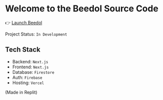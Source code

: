# Welcome to the Beedol Source Code
👉 [Launch Beedol](https://beedol.app)

Project Status: `In Development`

## Tech Stack
- Backend: `Next.js`
- Frontend: `Next.js`
- Database: `Firestore`
- Auth: `Firebase`
- Hosting: `Vercel`

(Made in Replit)
